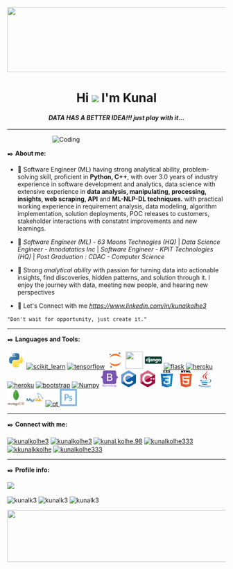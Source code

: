 <div align="center">
<img src="https://user-images.githubusercontent.com/41562231/147804883-98405cbc-c472-46fb-948e-32030725458b.png" height="150" width="1000">
<h1 align="center">Hi <img src="https://raw.githubusercontent.com/MartinHeinz/MartinHeinz/master/wave.gif" width="30px"> I'm Kunal</h1><h4><i>DATA HAS A BETTER IDEA!!! just play with it...</i></h4>
</div>

---

<img align="right" alt="Coding" width="400" src="https://miro.medium.com/max/680/1*IRGHmiGsa16stedQvIaZfw.gif"><br>

✒️ __About me:__
- 📌 Software Engineer (ML) having strong analytical ability, problem-solving skill, proficient in __Python, C++__, with over 3.0 years of industry experience in software development and analytics, data science with extensive experience in __data analysis, manipulating, processing, insights, web scraping, API__ and __ML-NLP-DL techniques.__ with practical working experience in requirement analysis, data modeling, algorithm implementation, solution deployments, POC releases to customers, stakeholder interactions with constatnt improvements and new learnings.

- 📌 _Software Engineer (ML) - 63 Moons Technogies (HQ)_  | _Data Science Engineer - Innodatatics Inc_ | _Software Engineer - KPIT Technologies (HQ)_ |  _Post Graduation : CDAC - Computer Science_

- 📌 Strong *analytical ability* with passion for turning data into actionable insights, find discoveries, hidden patterns, and solution through it. I enjoy the journey with data, meeting new people, and hearing new perspectives

- 📌 Let's Connect with me _https://www.linkedin.com/in/kunalkolhe3_

```
"Don't wait for opportunity, just create it."
```

---

✒️ __Languages and Tools:__
<p align="left"> 
  <a href="https://www.python.org" target="_blank"> <img src="https://raw.githubusercontent.com/devicons/devicon/master/icons/python/python-original.svg" alt="python" width="40" height="40"/></a>
  <a href="https://scikit-learn.org/" target="_blank"> <img src="https://upload.wikimedia.org/wikipedia/commons/0/05/Scikit_learn_logo_small.svg" alt="scikit_learn" width="40" height="40"/></a> 
  <a href="https://www.tensorflow.org" target="_blank"> <img src="https://www.vectorlogo.zone/logos/tensorflow/tensorflow-icon.svg" alt="tensorflow" width="40" height="40"/></a>
  <img src="https://raw.githubusercontent.com/github/explore/80688e429a7d4ef2fca1e82350fe8e3517d3494d/topics/jupyter-notebook/jupyter-notebook.png" width="40" height="40"/>
  <img src="https://user-images.githubusercontent.com/44708711/100903610-1db10a00-34ec-11eb-91e1-52481053a3b9.png" width="40" height="40"/>
  <a href="https://www.djangoproject.com/" target="_blank"> <img src="https://raw.githubusercontent.com/devicons/devicon/master/icons/django/django-original.svg" alt="django" width="40" height="40"/></a>
  <a href="https://flask.palletsprojects.com/" target="_blank"> <img src="https://www.vectorlogo.zone/logos/pocoo_flask/pocoo_flask-official.svg" alt="flask" width="40" height="40"/></a>
  <a href="https://aws.amazon.com/" target="_blank"> <img src="https://www.vectorlogo.zone/logos/amazon_aws/amazon_aws-icon.svg" alt="heroku" width="40" height="40"/></a>
  <a href="https://heroku.com" target="_blank"> <img src="https://www.vectorlogo.zone/logos/heroku/heroku-icon.svg" alt="heroku" width="40" height="40"/></a>
  <a href="https://pandas.pydata.org/docs/" target="_blank"> <img src="https://www.vectorlogo.zone/logos/usepanda/usepanda-icon.svg" alt="bootstrap" width="40" height="40"/></a>
  <a href="https://numpy.org/" target="_blank"> <img src="https://www.vectorlogo.zone/logos/numpy/numpy-icon.svg" alt="Numpy" width="40" height="40"/></a>
  <a href="https://getbootstrap.com" target="_blank"> <img src="https://raw.githubusercontent.com/devicons/devicon/master/icons/bootstrap/bootstrap-plain-wordmark.svg" alt="bootstrap" width="40" height="40"/></a>
  <a href="https://www.cprogramming.com/" target="_blank"> <img src="https://raw.githubusercontent.com/devicons/devicon/master/icons/c/c-original.svg" alt="c" width="40" height="40"/></a>
  <a href="https://www.w3schools.com/cpp/" target="_blank"> <img src="https://raw.githubusercontent.com/devicons/devicon/master/icons/cplusplus/cplusplus-original.svg" alt="cplusplus" width="40" height="40"/></a> 
  <a href="https://www.w3schools.com/css/" target="_blank"> <img src="https://raw.githubusercontent.com/devicons/devicon/master/icons/css3/css3-original-wordmark.svg" alt="css3" width="40" height="40"/></a>
  <a href="https://www.w3.org/html/" target="_blank"> <img src="https://raw.githubusercontent.com/devicons/devicon/master/icons/html5/html5-original-wordmark.svg" alt="html5" width="40" height="40"/></a> 
  <a href="https://www.java.com" target="_blank"> <img src="https://raw.githubusercontent.com/devicons/devicon/master/icons/java/java-original.svg" alt="java" width="40" height="40"/></a>
  <a href="https://www.mongodb.com/" target="_blank"> <img src="https://raw.githubusercontent.com/devicons/devicon/master/icons/mongodb/mongodb-original-wordmark.svg" alt="mongodb" width="40" height="40"/></a>
  <a href="https://www.mysql.com/" target="_blank"> <img src="https://raw.githubusercontent.com/devicons/devicon/master/icons/mysql/mysql-original-wordmark.svg" alt="mysql" width="40" height="40"/></a>
  <a href="https://www.qt.io/" target="_blank"> <img src="https://upload.wikimedia.org/wikipedia/commons/0/0b/Qt_logo_2016.svg" alt="qt" width="40" height="40"/>
  <a href="https://www.photoshop.com/en" target="_blank"> <img src="https://raw.githubusercontent.com/devicons/devicon/master/icons/photoshop/photoshop-line.svg" alt="photoshop" width="40" height="40"/></a> 
</p>

---

✒️ __Connect with me:__
<p align="left">
  <a href="https://linkedin.com/in/kunalkolhe3" target="blank"><img align="center" src="https://cdn.jsdelivr.net/npm/simple-icons@3.0.1/icons/linkedin.svg" alt="kunalkolhe3" height="30" width="40"/></a>
  <a href="https://github.com/kunalk3/" target="blank"><img align="center" src="https://cdn.jsdelivr.net/npm/simple-icons@3.0.1/icons/github.svg" alt="kunalkolhe3" height="30" width="40"/></a>
  <a href="https://fb.com/kunal.kolhe.98" target="blank"><img align="center" src="https://cdn.jsdelivr.net/npm/simple-icons@3.0.1/icons/facebook.svg" alt="kunal.kolhe.98" height="30" width="40"/></a>
  <a href="mailto:kunalkolhe333@gmail.com" target="blank"><img align="center" src="https://cdn.jsdelivr.net/npm/simple-icons@3.0.1/icons/gmail.svg" alt="kunalkolhe333" height="30" width="40"/></a>
  <a href="https://instagram.com/kkunalkkolhe" target="blank"><img align="center" src="https://cdn.jsdelivr.net/npm/simple-icons@3.0.1/icons/instagram.svg" alt="kkunalkkolhe" height="30" width="40"/></a>
  <a href="https://www.hackerrank.com/kunalkolhe333" target="blank"><img align="center" src="https://cdn.jsdelivr.net/npm/simple-icons@3.0.1/icons/hackerrank.svg" alt="kunalkolhe333" height="30" width="40"/></a>
</p>

---

✒️ __Profile info:__

![](https://komarev.com/ghpvc/?username=kunalk3&color=green&label=Profile+Views)
<p> <img align="centre" width="250" src="https://github-readme-stats.vercel.app/api/top-langs?username=kunalk3&show_icons=true&theme=dark&locale=en&layout=compact" alt="kunalk3" />
<img align="centre" width="280" src="https://github-readme-stats.vercel.app/api?username=kunalk3&show_icons=true&theme=dark&locale=en" alt="kunalk3" />
<img align="centre" width="280" src="https://github-readme-streak-stats.herokuapp.com/?user=kunalk3&theme=dark" alt="kunalk3" />


<div align="left">
<img src="https://user-images.githubusercontent.com/41562231/141720940-53eb9b25-777d-4057-9c2d-8e22d2677c7c.png" height="120" width="1000">
</div>

